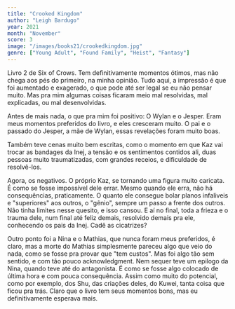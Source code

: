 ```yaml
---
title: "Crooked Kingdom"
author: "Leigh Bardugo"
year: 2021
month: "November"
score: 3
image: "/images/books21/crookedkingdom.jpg"
genre: ["Young Adult", "Found Family", "Heist", "Fantasy"]
---
```


Livro 2 de Six of Crows. Tem definitivamente momentos ótimos, mas não chega aos pés do primeiro, na minha opinião. Tudo aqui, a impressão é que foi aumentado e exagerado, o que pode até ser legal se eu não pensar muito. Mas pra mim algumas coisas ficaram meio mal resolvidas, mal explicadas, ou mal desenvolvidas.

Antes de mais nada, o que pra mim foi positivo: O Wylan e o Jesper. Eram meus momentos preferidos do livro, e eles cresceram muito. O pai e o passado do Jesper, a mãe de Wylan, essas revelações foram muito boas.

Também teve cenas muito bem escritas, como o momento em que Kaz vai trocar as bandages da Inej, a tensão e os sentimentos contidos ali, duas pessoas muito traumatizadas, com grandes receios, e dificuldade de resolvê-los.

Agora, os negativos. O próprio Kaz, se tornando uma figura muito caricata. É como se fosse impossível dele errar. Mesmo quando ele erra, não há consequências, praticamente. O quanto ele consegue bolar planos infaliveis e "superiores" aos outros, o "gênio", sempre um passo a frente dos outros. Não tinha limites nesse quesito, e isso cansou. E aí no final, toda a frieza e o trauma dele, num final até feliz demais, resolvido demais pra ele, conhecendo os pais da Inej. Cadê as cicatrizes?

Outro ponto foi a Nina e o Mathias, que nunca foram meus preferidos, é claro, mas a morte do Mathias simplesmente pareceu algo que veio do nada, como se fosse pra provar que "tem custos". Mas foi algo tão sem sentido, e com tão pouco acknowledgment. Nem sequer teve um epilogo da Nina, quando teve até do antagonista. É como se fosse algo colocado de última hora e com pouca consequência. Assim como muito do potencial, como por exemplo, dos Shu, das criações deles, do Kuwei, tanta coisa que ficou pra trás. Claro que o livro tem seus momentos bons, mas eu definitivamente esperava mais.
